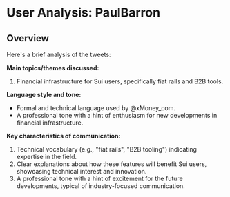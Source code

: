 # User Analysis: PaulBarron

## Overview

Here's a brief analysis of the tweets:

**Main topics/themes discussed:** 
1. Financial infrastructure for Sui users, specifically fiat rails and B2B tools.

**Language style and tone:**
- Formal and technical language used by @xMoney_com.
- A professional tone with a hint of enthusiasm for new developments in financial infrastructure.

**Key characteristics of communication:**
1. Technical vocabulary (e.g., "fiat rails", "B2B tooling") indicating expertise in the field.
2. Clear explanations about how these features will benefit Sui users, showcasing technical interest and innovation.
3. A professional tone with a hint of excitement for the future developments, typical of industry-focused communication.